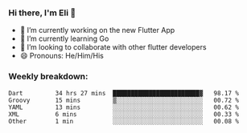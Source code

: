 ### Hi there, I'm Eli 👋
- 🔭 I’m currently working on the new Flutter App
- 🌱 I’m currently learning Go
- 🦄 I’m looking to collaborate with other flutter developers
- 😄 Pronouns: He/Him/His

### Weekly breakdown:
<!--START_SECTION:waka-->

```text
Dart         34 hrs 27 mins  ████████████████████████▓   98.17 %
Groovy       15 mins         ▒░░░░░░░░░░░░░░░░░░░░░░░░   00.72 %
YAML         13 mins         ░░░░░░░░░░░░░░░░░░░░░░░░░   00.62 %
XML          6 mins          ░░░░░░░░░░░░░░░░░░░░░░░░░   00.33 %
Other        1 min           ░░░░░░░░░░░░░░░░░░░░░░░░░   00.08 %
```

<!--END_SECTION:waka-->
